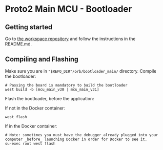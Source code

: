 # Proto2 Main MCU - Bootloader

## Getting started

Go to [the workspace repository](https://github.com/worldcoin/proto2-firmware)
and follow the instructions in the README.md.

## Compiling and Flashing

Make sure you are in `"$REPO_DIR"/orb/bootloader_main/` directory.
Compile the bootloader:

```shell
# Passing the board is mandatory to build the bootloader
west build -b [mcu_main_v30 | mcu_main_v31]
```

Flash the bootloader, before the application:

If not in the Docker container:

```shell
west flash
```

If in the Docker container:

```shell
# Note: sometimes you must have the debugger already plugged into your computer _before_ launching Docker in order for Docker to see it.
su-exec root west flash
```
